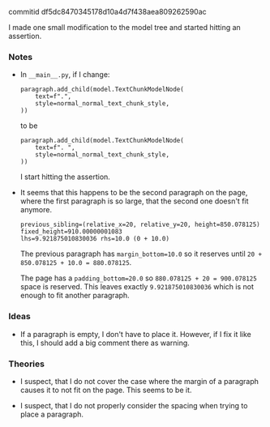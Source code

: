 commitid df5dc8470345178d10a4d7f438aea809262590ac

I made one small modification to the model tree and started hitting an assertion.

### Notes

-   In `__main__.py`, if I change:

    ```none
    paragraph.add_child(model.TextChunkModelNode(
        text=f".",
        style=normal_normal_text_chunk_style,
    ))
    ```

    to be

    ```none
    paragraph.add_child(model.TextChunkModelNode(
        text=f". ",
        style=normal_normal_text_chunk_style,
    ))
    ```

    I start hitting the assertion.

-   It seems that this happens to be the second paragraph on the page, where the first paragraph is so large, that the second one
    doesn't fit anymore.

    ```none
    previous_sibling=(relative_x=20, relative_y=20, height=850.078125)
    fixed_height=910.00000001083
    lhs=9.921875010830036 rhs=10.0 (0 + 10.0)
    ```

    The previous paragraph has `margin_bottom=10.0` so it reserves until `20 + 850.078125 + 10.0 = 880.078125`.

    The page has a `padding_bottom=20.0` so `880.078125 + 20 = 900.078125` space is reserved.
    This leaves exactly `9.921875010830036` which is not enough to fit another paragraph.

### Ideas

-   If a paragraph is empty, I don't have to place it.
    However, if I fix it like this, I should add a big comment there as warning.

### Theories

-   I suspect, that I do not cover the case where the margin of a paragraph causes it to not fit on the page.
    This seems to be it.

-   I suspect, that I do not properly consider the spacing when trying to place a paragraph.
